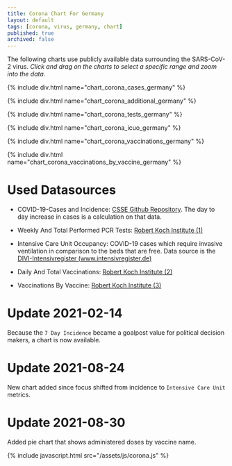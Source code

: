 ```yaml
---
title: Corona Chart For Germany
layout: default
tags: [corona, virus, germany, chart]
published: true
archived: false
---
```

The following charts use publicly available data surrounding the SARS-CoV-2 virus. *Click and drag on the charts to select a specific range and zoom into the data.*

{% include div.html name="chart_corona_cases_germany" %}

{% include div.html name="chart_corona_additional_germany" %}

{% include div.html name="chart_corona_tests_germany" %}

{% include div.html name="chart_corona_icuo_germany" %}

{% include div.html name="chart_corona_vaccinations_germany" %}

{% include div.html name="chart_corona_vaccinations_by_vaccine_germany" %}

# Used Datasources
* COVID-19-Cases and Incidence: [CSSE Github Repository][1]. The day to day increase in cases is a calculation on that data.

* Weekly And Total Performed PCR Tests: [Robert Koch Institute (1)][2]

* Intensive Care Unit Occupancy: COVID-19 cases which require invasive ventilation in comparison to the beds that are free. Data source is the [DIVI-Intensivregister (www.intensivregister.de)][4]

* Daily And Total Vaccinations: [Robert Koch Institute (2)][3]

* Vaccinations By Vaccine: [Robert Koch Institute (3)][5]


[1]: <https://github.com/CSSEGISandData/COVID-19> "COVID-19 Data Repository by the Center for Systems Science and Engineering (CSSE) at Johns Hopkins University"
[2]: <https://www.rki.de/DE/Content/InfAZ/N/Neuartiges_Coronavirus/Daten/Testzahlen-gesamt.xlsx?__blob=publicationFile> "Erfassung der SARS-CoV-2-Testzahlen in Deutschland"
[3]: <https://www.rki.de/DE/Content/InfAZ/N/Neuartiges_Coronavirus/Daten/Impfquotenmonitoring.xlsx?__blob=publicationFile> "Tabelle mit den gemeldeten Impfungen bundesweit und nach Bundesland sowie nach STIKO-Indikation"
[4]: <https://www.intensivregister.de> "DIVI-Intensivregister (www.intensivregister.de)"
[5]: <https://raw.githubusercontent.com/robert-koch-institut/COVID-19-Impfungen_in_Deutschland/master/Aktuell_Deutschland_Bundeslaender_COVID-19-Impfungen.csv> "COVID-19-Impfungen_in_Deutschland/Aktuell_Deutschland_Bundeslaender_COVID-19-Impfungen.csv"

# Update 2021-02-14
Because the `7 Day Incidence` became a goalpost value for political decision makers, a chart is now available.

# Update 2021-08-24
New chart added since focus shifted from incidence to `Intensive Care Unit` metrics.

# Update 2021-08-30
Added pie chart that shows administered doses by vaccine name.

{% include javascript.html src="/assets/js/corona.js" %}
